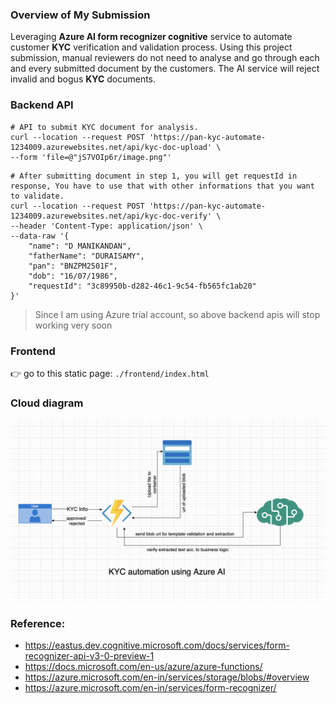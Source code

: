 ### Overview of My Submission
Leveraging **Azure AI form recognizer cognitive** service to automate customer **KYC** verification and validation process. Using this project submission, manual reviewers do not need to analyse and go through each and every submitted document by the customers. The AI service will reject invalid and bogus **KYC** documents.

### Backend API
```
# API to submit KYC document for analysis. 
curl --location --request POST 'https://pan-kyc-automate-1234009.azurewebsites.net/api/kyc-doc-upload' \
--form 'file=@"jS7VOIp6r/image.png"'
```
```
# After submitting document in step 1, you will get requestId in response, You have to use that with other informations that you want to validate.
curl --location --request POST 'https://pan-kyc-automate-1234009.azurewebsites.net/api/kyc-doc-verify' \
--header 'Content-Type: application/json' \
--data-raw '{
    "name": "D MANIKANDAN",
    "fatherName": "DURAISAMY",
    "pan": "BNZPM2501F",
    "dob": "16/07/1986",
    "requestId": "3c89950b-d282-46c1-9c54-fb565fc1ab20"
}'
```
> Since I am using Azure trial account, so above backend apis will stop working very soon


### Frontend 
👉 go to this static page: ```./frontend/index.html```

### Cloud diagram
![alt text](https://github.com/shivamarora1/kyc-automation-azure-trial-hackathon/blob/main/frontend/Screenshot%202022-03-09%20at%203.23.32%20AM.png)

### Reference:
- https://eastus.dev.cognitive.microsoft.com/docs/services/form-recognizer-api-v3-0-preview-1
- https://docs.microsoft.com/en-us/azure/azure-functions/
- https://azure.microsoft.com/en-in/services/storage/blobs/#overview
- https://azure.microsoft.com/en-in/services/form-recognizer/
